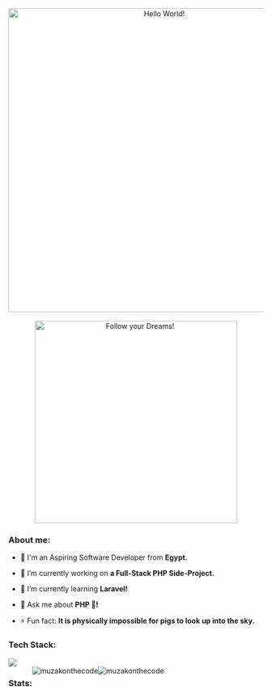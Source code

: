 <div>
  <div style="text-align: center;"> 
    <img width="600" src="https://github.com/muzakonthecode/muzakonthecode/blob/main/pngwing.com.png"  alt="Hello World!"/>
  </div>

  <br>

  <div style="text-align: center;"> 
    <img width="400" src="https://readme-typing-svg.herokuapp.com?font=JetBrains+Mono&weight=600&size=30&duration=2500&width=535&lines=Hi,+I'm+Muhammad;I+love+Software.;WBU?;let's+Connect!"  alt="Follow your Dreams!"/>
  </div>

  <h3 align="left">About me:</h3>

  - 👨 I'm an Aspiring Software Developer from **Egypt.**

  - 🔭 I’m currently working on **a Full-Stack PHP Side-Project.**

  - 🌱 I’m currently learning **Laravel!**

  - 💬 Ask me about **PHP 🐘!**

  - ⚡ Fun fact: **It is physically impossible for pigs to look up into the sky.**

  <div>
    <h3 align="left">Tech Stack:</h3>
    <div align="left">
      <img src="https://skillicons.dev/icons?i=html,css,tailwind,js,vue,php,laravel,mysql,git,linux" />
    </div>
  </div>

  <div style="display: flex;" align="left">
    <h3 align="left">Stats:</h3>
    <img align="center" src="https://github-readme-stats.vercel.app/api?username=muzakonthecode&theme=gotham&show_icons=true&locale=en&hide_border=true" alt="muzakonthecode" />
    <img align="center" src="https://github-readme-streak-stats.herokuapp.com/?user=muzakonthecode&theme=gotham&hide_border=true" alt="muzakonthecode" />
  </div>
</div>
